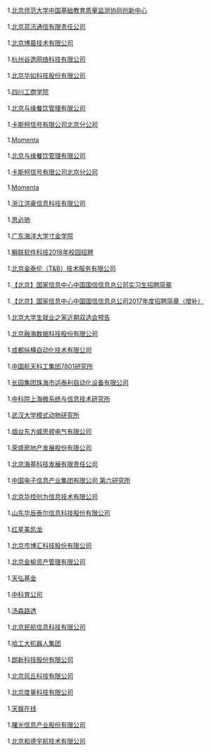 1.<a target="_blank" href="http://job.bit.edu.cn/main/news/jobs/detail9/Article/News/detail/33970.html">北京师范大学中国基础教育质量监测协同创新中心</a></br></br>1.<a target="_blank" href="http://job.bit.edu.cn/main/news/jobs/detail9/Article/News/detail/33958.html">北京蓝汛通信有限责任公司</a></br></br>1.<a target="_blank" href="http://job.bit.edu.cn/main/news/jobs/detail9/Article/News/detail/33952.html">北京博晨技术有限公司</a></br></br>1.<a target="_blank" href="http://job.bit.edu.cn/main/news/jobs/detail9/Article/News/detail/33916.html">杭州谷逸网络科技有限公司</a></br></br>1.<a target="_blank" href="http://job.bit.edu.cn/main/news/jobs/detail9/Article/News/detail/33912.html">北京华如科技股份有限公司</a></br></br>1.<a target="_blank" href="http://job.bit.edu.cn/main/news/jobs/detail9/Article/News/detail/33905.html">四川工商学院</a></br></br>1.<a target="_blank" href="http://job.bit.edu.cn/main/news/jobs/detail9/Article/News/detail/33890.html">北京与缘餐饮管理有限公司</a></br></br>1.<a target="_blank" href="http://job.bit.edu.cn/main/news/jobs/detail9/Article/News/detail/33879.html">卡斯柯信号有限公司北京分公司</a></br></br>1.<a target="_blank" href="http://job.bit.edu.cn/main/news/jobs/detail9/Article/News/detail/33876.html">Momenta</a></br></br>1.<a target="_blank" href="http://job.bit.edu.cn/main/news/jobs/detail9/Article/News/detail/33890.html">北京与缘餐饮管理有限公司</a></br></br>1.<a target="_blank" href="http://job.bit.edu.cn/main/news/jobs/detail9/Article/News/detail/33879.html">卡斯柯信号有限公司北京分公司</a></br></br>1.<a target="_blank" href="http://job.bit.edu.cn/main/news/jobs/detail9/Article/News/detail/33876.html">Momenta</a></br></br>1.<a target="_blank" href="http://job.bit.edu.cn/main/news/jobs/detail9/Article/News/detail/33867.html">浙江洪豪信息科技有限公司</a></br></br>1.<a target="_blank" href="http://job.bit.edu.cn/main/news/jobs/detail9/Article/News/detail/33857.html">思必驰</a></br></br>1.<a target="_blank" href="http://job.bit.edu.cn/main/news/jobs/detail9/Article/News/detail/33846.html">广东海洋大学寸金学院</a></br></br>1.<a target="_blank" href="http://job.bit.edu.cn/main/news/jobs/detail9/Article/News/detail/33831.html">瞬联软件科技2018年校园招聘</a></br></br>1.<a target="_blank" href="http://job.bit.edu.cn/main/news/jobs/detail9/Article/News/detail/33818.html">北京金泰伦（T&B）技术服务有限公司</a></br></br>1.<a target="_blank" href="http://job.bit.edu.cn/main/news/jobs/detail9/Article/News/detail/33813.html">【北京】国家信息中心中国国信信息总公司实习生招聘简章</a></br></br>1.<a target="_blank" href="http://job.bit.edu.cn/main/news/jobs/detail9/Article/News/detail/33812.html">【北京】国家信息中心中国国信信息总公司​2017年度招聘简章（增补）</a></br></br>1.<a target="_blank" href="http://job.bit.edu.cn/main/news/jobs/detail9/Article/News/detail/33789.html">北京大学生就业之家近期双选会预告</a></br></br>1.<a target="_blank" href="http://job.bit.edu.cn/main/news/jobs/detail9/Article/News/detail/33784.html">北京融海数据科技股份有限公司</a></br></br>1.<a target="_blank" href="http://job.bit.edu.cn/main/news/jobs/detail9/Article/News/detail/33782.html">成都纵横自动化技术有限公司</a></br></br>1.<a target="_blank" href="http://job.bit.edu.cn/main/news/jobs/detail9/Article/News/detail/33748.html">中国航天科工集团7801研究所</a></br></br>1.<a target="_blank" href="http://job.bit.edu.cn/main/news/jobs/detail9/Article/News/detail/33747.html">长园集团珠海市运泰利自动化设备有限公司</a></br></br>1.<a target="_blank" href="http://job.bit.edu.cn/main/news/jobs/detail9/Article/News/detail/33742.html">中科院上海微系统与信息技术研究所</a></br></br>1.<a target="_blank" href="http://job.bit.edu.cn/main/news/jobs/detail9/Article/News/detail/33740.html">武汉大学模式动物研究所</a></br></br>1.<a target="_blank" href="http://job.bit.edu.cn/main/news/jobs/detail9/Article/News/detail/33738.html">烟台东方威思顿电气有限公司</a></br></br>1.<a target="_blank" href="http://job.bit.edu.cn/main/news/jobs/detail9/Article/News/detail/33711.html">荣盛房地产发展股份有限公司</a></br></br>1.<a target="_blank" href="http://job.bit.edu.cn/main/news/jobs/detail9/Article/News/detail/33709.html">北京海基科技发展有限责任公司</a></br></br>1.<a target="_blank" href="http://job.bit.edu.cn/main/news/jobs/detail9/Article/News/detail/33708.html">中国电子信息产业集团有限公司 第六研究所</a></br></br>1.<a target="_blank" href="http://job.bit.edu.cn/main/news/jobs/detail9/Article/News/detail/33707.html">北京华控创为信息技术有限公司</a></br></br>1.<a target="_blank" href="http://job.bit.edu.cn/main/news/jobs/detail9/Article/News/detail/33702.html">山东华辰泰尔信息科技股份有限公司</a></br></br>1.<a target="_blank" href="http://job.bit.edu.cn/main/news/jobs/detail9/Article/News/detail/33679.html">红星美凯龙</a></br></br>1.<a target="_blank" href="http://job.bit.edu.cn/main/news/jobs/detail9/Article/News/detail/33666.html">北京市博汇科技股份有限公司</a></br></br>1.<a target="_blank" href="http://job.bit.edu.cn/main/news/jobs/detail9/Article/News/detail/33664.html">北京金榆资产管理有限公司</a></br></br>1.<a target="_blank" href="http://job.bit.edu.cn/main/news/jobs/detail9/Article/News/detail/33659.html">天弘基金</a></br></br>1.<a target="_blank" href="http://job.bit.edu.cn/main/news/jobs/detail9/Article/News/detail/33641.html">中科育公司</a></br></br>1.<a target="_blank" href="http://job.bit.edu.cn/main/news/jobs/detail9/Article/News/detail/33638.html">汤森路透</a></br></br>1.<a target="_blank" href="http://job.bit.edu.cn/main/news/jobs/detail9/Article/News/detail/33624.html">北京民航信息科技有限公司</a></br></br>1.<a target="_blank" href="http://job.bit.edu.cn/main/news/jobs/detail9/Article/News/detail/33614.html">哈工大机器人集团</a></br></br>1.<a target="_blank" href="http://job.bit.edu.cn/main/news/jobs/detail9/Article/News/detail/33599.html">朗新科技股份有限公司</a></br></br>1.<a target="_blank" href="http://job.bit.edu.cn/main/news/jobs/detail9/Article/News/detail/33598.html">北京风丘科技有限公司</a></br></br>1.<a target="_blank" href="http://job.bit.edu.cn/main/news/jobs/detail9/Article/News/detail/33586.html">北京度量科技有限公司</a></br></br>1.<a target="_blank" href="http://job.bit.edu.cn/main/news/jobs/detail9/Article/News/detail/33562.html">天娱在线</a></br></br>1.<a target="_blank" href="http://job.bit.edu.cn/main/news/jobs/detail9/Article/News/detail/33560.html">曙光信息产业股份有限公司</a></br></br>1.<a target="_blank" href="http://job.bit.edu.cn/main/news/jobs/detail9/Article/News/detail/33551.html">北京和德宇航技术有限公司</a></br></br>